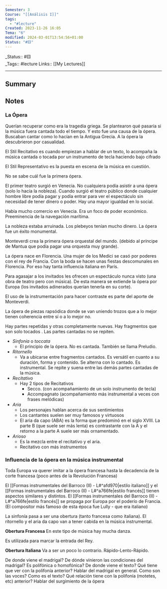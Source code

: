 ```yaml
---
Semester: 3
Course: "[[Análisis I]]"
tags:
  - "#lecture"
Created: 2023-11-26 16:05
Tema: "6"
modified: 2024-03-01T13:54:56+01:00
Status: "#🟨"
---
```

\_Status:: #🟨  
\_Tags::  #lecture 
Links:: [[My Lectures]]
___

## Summary

## Notes

### La Ópera

Querían recuperar como era la tragedia griega. Se plantearon qué pasaría si la música fuera cantada todo el tiempo. Y esto fue una causa de la ópera. Buscaban cantar como lo hacían en la Antigua Grecia. A la ópera la descubrieron por casualidad.

El Stil Recitativo es cuando empiezan a hablar de un texto, lo acompaña la música cantada o tocada por un instrumento de tecla haciendo bajo cifrado

El Stil Representativo es la puesta en escena de la música en cuestión.

No se sabe cuál fue la primera ópera.

El primer teatro surgió en Venecia. No cualquiera podía asistir a una ópera (solo lo hacía la nobleza). Cuando surgió el teatro público donde cualquier hombre libre podía pagar y  podía entrar para ver el espectáculo sin necesidad de tener dinero  o poder. Hay una mayor igualdad en lo social.

Había mucho comercio en Venecia. Era un foco de poder económico. Preeminencia de la navegación marítima.

La nobleza estaba arruinada. Los plebeyos tenían mucho dinero. La ópera fue un éxito monumental.

Monteverdi crea la primera ópera orquestal del mundo. (debido al príncipe de Mantua que podía pagar una orquesta muy grande).

La ópera nace en Florencia. Una mujer de los Medici se casó por poderes con el rey de Francia. Con la boda se hacen unas fiestas descomunales en Florencia. Por eso hay tanta influencia italiana en París.

Para agasajar a los invitados les ofrecen un espectáculo nunca visto (una obra de teatro pero con música). De esta manera se extiende la ópera por Europa (los invitados adinerados querían tenerla en su corte).

El uso de la instrumentación para hacer contraste es parte del aporte de Monteverdi.

La ópera de piezas rapsódica donde se van uniendo trozos que a lo mejor tienen coherencia entre sí o a lo mejor no.

Hay partes repetidas y otras completamente nuevas. Hay fragmentos que son solo tocados . Las partes cantadas no se repiten.

- *Sinfonía* o *toccata*
	- El principio de la ópera. No es cantada. También se llama Preludio.
- *Ritornello*
	- Va a ubicarse entre fragmentos cantados. Es versátil en cuanto a su duración, forma y contenido. Se alterna con lo cantado. Es instrumental. Se repite y suena entre las demás partes cantadas de la música.
- *Recitativo*
	- Hay 2 tipos de Recitativos
		- Secco. (con acompañamiento de un solo instrumento de tecla)
		- Accompagnato (acompañamiento más instrumental a veces con frases melódicas)
- *Aria*
	- Los personajes hablan acerca de sus sentimientos
	- Los cantantes suelen ser muy famosos y virtuosos
	- El aria da capo (ABA) es la forma que predominó en el siglo XVIII. La parte B (que suele ser más lenta) es contrastante con la A y el retorno a la parte A suele ser más ornamentado.
- *Arioso*
	- Es la mezcla entre el recitativo y el aria.
	- Recitativo con más instrumentos

### Influencia de la ópera en la música instrumental

Toda Europa va querer imitar a la ópera francesa hasta la decadencia de la corte francesa (poco antes de la Revolución Francesa)

El [[Formas instrumentales del Barroco (II) - L#^afd970|estilo italiano]] y el [[Formas instrumentales del Barroco (II) - L#^a766fe|estilo francés]] tienen aspectos similares y distintos. El [[Formas instrumentales del Barroco (II) - L#^a766fe|estilo francés]] se propaga por Europa por el poderío de Francia. (El compositor más famoso de esta época fue Lully - que era italiano)

La sinfonía pasa a ser una obertura (tanto francesa como italiana). El ritornello y el aria da capo van a tener cabida en la música instrumental.

**Obertura Francesa**
En este tipo de música hay mucha danza.

Es utilizada para marcar la entrada del Rey.

**Obertura Italiana**
Va a ser un poco lo contrario. Rápido-Lento-Rápido.


De donde viene el madrigal? De dónde vinieron las condiciones del madrigal?  Es polifónica o homofónica? De donde viene el texto? Qué tiene que ver con la polifonía anterior? Hablar del madrigal en general. Como son las voces? Como es el texto? Qué relación tiene con la polifonía (motetes, etc) anterior? Hablar del surgimiento de la ópera




































































